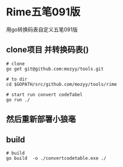 # Rime五笔091版
用go转换码表自定义五笔091版

## clone项目 并转换码表()
```shell
# clone
go get git@github.com:mozyy/tools.git

# to dir
cd $GOPATH/src/github.com/mozyy/tools/rime

# start run convert codeTabel
go run ./
```
## 然后重新部署小狼亳

## build
```shell
# build
go build  -o ./convertcodetable.exe ./
```